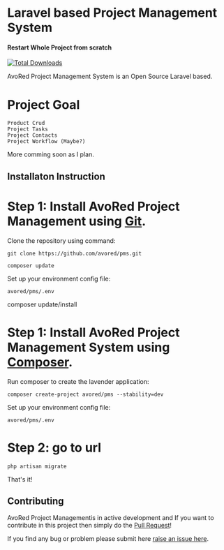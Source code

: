 # Laravel based Project Management System


#### Restart Whole Project from scratch
[![Total Downloads](https://poser.pugx.org/avored/pms/downloads)](https://packagist.org/packages/avored/pms)

AvoRed Project Management System is an Open Source Laravel based.

# Project Goal
    Product Crud
    Project Tasks
    Project Contacts
    Project Workflow (Maybe?)

More comming soon as I plan.

## Installaton Instruction


# Step 1: Install AvoRed Project Management using [Git](https://git-scm.com/).

Clone the repository using command:

    git clone https://github.com/avored/pms.git

    composer update

Set up your environment config file:

    avored/pms/.env

composer update/install
# Step 1: Install AvoRed Project Management System using [Composer](https://getcomposer.org/download/).

Run composer to create the lavender application:

    composer create-project avored/pms --stability=dev
    
Set up your environment config file:

    avored/pms/.env    

# Step 2: go to url

    php artisan migrate
    
    
That's it!


## Contributing


AvoRed Project Managementis in active development and If you want to contribute in this project then simply do the [Pull Request](https://github.com/avored/pms/pulls)!

If you find any bug or problem please submit here  [raise an issue here](https://github.com/avored/pms/issues/new).

